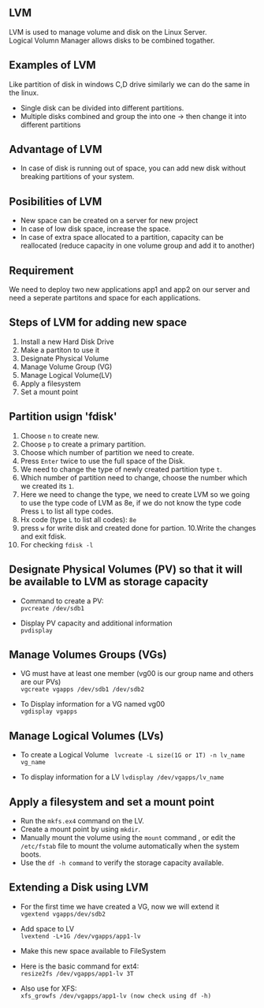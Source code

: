 ## LVM 
LVM is used to manage volume and disk on the Linux Server.  
Logical Volumn Manager allows disks to be combined togather.  

## Examples of LVM
Like partition of disk in windows C,D drive similarly we can do the same in the linux.  

- Single disk can be divided into different partitions.
- Multiple disks combined and group the into one -> then change it into different partitions

## Advantage of LVM

- In case of disk is running out of space, you can add new disk without breaking partitions of your system.

## Posibilities of LVM
- New space can be created on a server for new project
- In case of low disk space, increase the space.
- In case of extra space allocated to a partition, capacity can be reallocated (reduce capacity in one volume group and add it to another)

## Requirement 
We need to deploy two new applications app1 and app2 on our server and need a seperate partitons and space for each applications.

## Steps of LVM for adding new space

1. Install a new Hard Disk Drive
2. Make a partiton to use it
3. Designate Physical Volume
4. Manage Volume Group (VG)
5. Manage Logical Volume(LV)
6. Apply a filesystem
7. Set a mount point

## Partition usign 'fdisk'
1. Choose ```n``` to create new.
2. Choose ```p``` to create a primary partition.
3. Choose which number of partition we need to create.
4. Press ```Enter``` twice to use the full space of the Disk.
5. We need to change the type of newly created partition type ```t```.
6. Which number of partition need to change, choose the number which we created its ```1```.
7. Here we need to change the type, we need to create LVM so we going to use the type code of LVM as 8e, if we do not know the type code Press ```L``` to list all type codes.
8. Hx code (type ```L``` to list all codes): ```8e```
9. press ```w``` for write disk and created done for partion.
10.Write the changes and exit fdisk.
11. For checking ```fdisk -l```


## Designate Physical Volumes (PV) so that it will be available to LVM as storage capacity

- Command to create a PV:  
```pvcreate /dev/sdb1```

- Display PV capacity and additional information  
```pvdisplay```

## Manage Volumes Groups (VGs)

- VG must have at least one member (vg00 is our group name and others are our PVs)  
```vgcreate vgapps /dev/sdb1 /dev/sdb2```  

- To  Display information for a VG named vg00  
```vgdisplay vgapps```

## Manage Logical Volumes (LVs)

- To create a Logical Volume
``` lvcreate -L size(1G or 1T) -n lv_name vg_name```

- To display information for a LV
```lvdisplay /dev/vgapps/lv_name```

## Apply a filesystem and set a mount point

- Run the ```mkfs.ex4``` command on the LV.
- Create a mount point by using ```mkdir```.
- Manually mount the volume using the ```mount``` command , or edit the ```/etc/fstab``` file to mount the volume automatically when the system boots.
- Use the ```df -h command``` to verify the storage capacity available.


## Extending a Disk using LVM

- For the first time we have created a VG, now we will extend it  
```vgextend vgapps/dev/sdb2```

- Add space to LV  
```lvextend -L+1G /dev/vgapps/app1-lv```

- Make this new space available to FileSystem

- Here is the basic command for ext4:  
```resize2fs /dev/vgapps/app1-lv 3T```

- Also use for XFS:  
```xfs_growfs /dev/vgapps/app1-lv (now check using df -h)```

